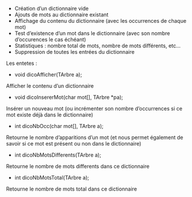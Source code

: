 - Création d’un dictionnaire vide
- Ajouts de mots au dictionnaire existant
- Affichage du contenu du dictionnaire (avec les occurrences de chaque mot)
- Test d’existence d’un mot dans le dictionnaire (avec son nombre d’occurences le cas échéant)
- Statistiques : nombre total de mots, nombre de mots différents, etc...
- Suppression de toutes les entrées du dictionnaire

Les entetes : 

- void dicoAfficher(TArbre a);

Afficher le contenu d’un dictionnaire

- void dicoInsererMot(char mot[], TArbre *pa);

Insérer un nouveau mot (ou incrémenter son nombre d’occurrences si ce mot existe déjà dans le dictionnaire)

- int dicoNbOcc(char mot[], TArbre a);

Retourne le nombre d’apparitions d’un mot (et nous permet également de savoir si ce mot est présent ou non dans le dictionnaire)

- int dicoNbMotsDifferents(TArbre a); 

Retourne le nombre de mots differents dans ce dictionnaire

- int dicoNbMotsTotal(TArbre a);

Retourne le nombre de mots total dans ce dictionnaire

